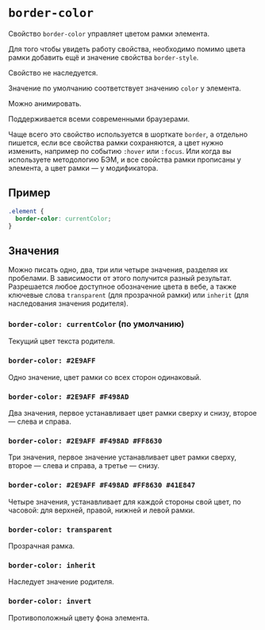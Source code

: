 # `border-color`

Свойство `border-color` управляет цветом рамки элемента.

Для того чтобы увидеть работу свойства, необходимо помимо цвета рамки добавить ещё и значение свойства `border-style`.

Свойство не наследуется.

Значение по умолчанию соответствует значению `color` у элемента.

Можно анимировать.

Поддерживается всеми современными браузерами.

Чаще всего это свойство используется в шорткате `border`, а отдельно пишется, если все свойства рамки сохраняются, а цвет нужно изменить, например по событию `:hover` или `:focus`. Или когда вы используете методологию БЭМ, и все свойства рамки прописаны у элемента, а цвет рамки — у модификатора.

## Пример

```css
.element {
  border-color: currentColor;
}
```

## Значения

Можно писать одно, два, три или четыре значения, разделяя их пробелами. В зависимости от этого получится разный результат. Разрешается любое доступное обозначение цвета в вебе, а также ключевые слова `transparent` (для прозрачной рамки) или `inherit` (для наследования значения родителя).

### `border-color: currentColor` (по умолчанию)

Текущий цвет текста родителя.

### `border-color: #2E9AFF`

Одно значение, цвет рамки со всех сторон одинаковый.

### `border-color: #2E9AFF #F498AD`

Два значения, первое устанавливает цвет рамки сверху и снизу, второе — слева и справа.

### `border-color: #2E9AFF #F498AD #FF8630`

Три значения, первое значение устанавливает цвет рамки сверху, второе — слева и справа, а третье — снизу.

### `border-color: #2E9AFF #F498AD #FF8630 #41E847`

Четыре значения, устанавливает для каждой стороны свой цвет, по часовой: для верхней, правой, нижней и левой рамки.

### `border-color: transparent`

Прозрачная рамка.

### `border-color: inherit`

Наследует значение родителя.

### `border-color: invert`

Противоположный цвету фона элемента.

